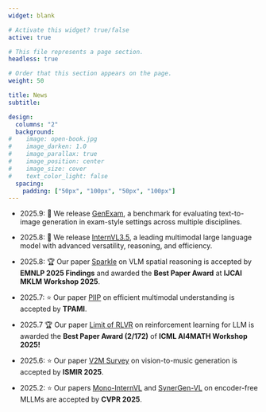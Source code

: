 ```yaml
---
widget: blank

# Activate this widget? true/false
active: true

# This file represents a page section.
headless: true

# Order that this section appears on the page.
weight: 50

title: News
subtitle:

design:
  columns: "2"
  background:
#    image: open-book.jpg
#    image_darken: 1.0
#    image_parallax: true
#    image_position: center
#    image_size: cover
#    text_color_light: false
  spacing:
    padding: ["50px", "100px", "50px", "100px"]
---
```


* 2025.9: 🚀 We release [GenExam](https://arxiv.org/abs/2509.14232), a benchmark for evaluating text-to-image generation in exam-style settings across multiple disciplines.

* 2025.8: 🚀 We release [InternVL3.5](https://arxiv.org/abs/2508.18265), a leading multimodal large language model with advanced versatility, reasoning, and efficiency.

* 2025.8: 🏆 Our paper [Sparkle](https://arxiv.org/abs/2410.16162) on VLM spatial reasoning is accepted by **EMNLP 2025 Findings** and awarded the **Best Paper Award** at **IJCAI MKLM Workshop 2025**.

* 2025.7: ⭐️ Our paper [PIIP](https://arxiv.org/abs/2501.07783) on efficient multimodal understanding is accepted by **TPAMI**.

* 2025.7 🏆 Our paper [Limit of RLVR](https://arxiv.org/abs/2504.13837) on reinforcement learning for LLM is awarded the **Best Paper Award (2/172)** of **ICML AI4MATH Workshop 2025!**

* 2025.6: ⭐️ Our paper [V2M Survey](https://arxiv.org/abs/2503.21254) on vision-to-music generation is accepted by **ISMIR 2025**.

* 2025.2: ⭐️ Our papers [Mono-InternVL](https://arxiv.org/abs/2410.08202) and [SynerGen-VL](https://arxiv.org/abs/2412.09604) on encoder-free MLLMs are accepted by **CVPR 2025**.

  
